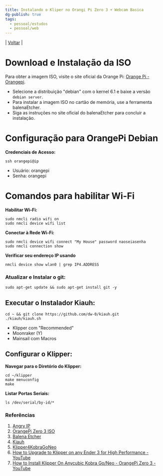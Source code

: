 ```yaml
---
title: Instalando o Kliper no Orangi Pi Zero 3 + Webcam Basica
dg-publish: true
tags:
  - pessoal/estudos
  - pessoal/web
---
```

| [Voltar](index) |
# Download e Instalação da ISO
Para obter a imagem ISO, visite o site oficial da Orange Pi: [Orange Pi - Orangepi](http://www.orangepi.org/html/hardWare/computerAndMicrocontrollers/service-and-support/Orange-Pi-Zero-3.html).
- Selecione a distribuição "debian" com o kernel 6.1 e baixe a versão `debian server`.
- Para instalar a imagem ISO no cartão de memória, use a ferramenta balenaEtcher. 
- Siga as instruções no site oficial do balenaEtcher para concluir a instalação.
# Configuração para OrangePi Debian
**Credenciais de Acesso:**
```
ssh orangepi@ip
```
- Usuário: orangepi
- Senha: orangepi
# Comandos para habilitar Wi-Fi
**Habilitar Wi-Fi:**
```
sudo nmcli radio wifi on
sudo nmcli device wifi list
```
**Conectar à Rede Wi-Fi:**
```
sudo nmcli device wifi connect "My House" password naoseiasenha
sudo nmcli connection show
```
**Verificar seu endereço IP usando**
```
nmcli device show wlan0 | grep IP4.ADDRESS
```
### Atualizar e Instalar o git:
```
sudo apt-get update && sudo apt-get install git -y
```
## Executar o Instalador Kiauh:
```
cd ~ && git clone https://github.com/dw-0/kiauh.git
./kiauh/kiauh.sh
```
* Klipper com "Recommended"
* Moonraker (Y)
* Mainsail com Macros
## **Configurar o Klipper:**
**Navegar para o Diretório do Klipper:**
```
cd ~/klipper
make menuconfig
make
```
**Listar Portas Seriais:**
```
ls /dev/serial/by-id/*
```


### Referências
1. [Angry IP](https://angryip.org/download/#windows) 
2. [OrangePi Zero 3 ISO](http://www.orangepi.org/html/hardWare/computerAndMicrocontrollers/service-and-support/Orange-Pi-Zero-3.html)
3. [Balena Etcher](https://etcher.balena.io/)
4. [Kiauh](https://github.com/dw-0/kiauh) 
5. [Klipper4KobraGoNeo](https://www.youtube.com/redirect?event=video_description&redir_token=QUFFLUhqbllKZmFYUmFUNFZKUDMzQk9GbURFWUc4eEd2QXxBQ3Jtc0tsbXU1UlgwNWt4Q3BGQ0h6WXV0ZmlRLWR4aFBvTnRTVDd0cUpfdm1XLWpWXzlyQTdTTVFNSXN4YjJhMmRrMVB5aG12blFiUlNsdnJiSU9pTXRFaGhGRm43XzE2NEpzWUNBN2Y2VWFjWU1oVEJTeWNzRQ&q=https%3A%2F%2Fgithub.com%2F1coderookie%2FKlipper4KobraGoNeo&v=A5WO4nwDzsU)
6. [How to Upgrade to Klipper on any Ender 3 for High Performance - YouTube](https://www.youtube.com/watch?v=N41JY1Gukuk&t=495s)
7. [How to Install Klipper On Anycubic Kobra Go/Neo - OrangePi Zero 3 - YouTube](https://www.youtube.com/watch?v=A5WO4nwDzsU&t=1136s)
  